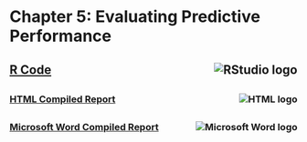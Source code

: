 # Chapter 5: Evaluating Predictive Performance

## <img src="https://img.icons8.com/?size=100&id=YYhSxUUW8osK&format=png&color=000000" alt="RStudio logo" align=right>[R Code](https://github.com/englands/R/blob/main/Data%20Mining%20for%20Business%20Analytics/Chapter%205%3A%20Evaluating%20Predictive%20Performance/Chapter%205%20Figures%20Code.R)

##

### <img src = "https://img.icons8.com/?size=100&id=12239&format=png&color=000000" alt="HTML logo" align=right>[HTML Compiled Report](https://github.com/englands/R/blob/main/Data%20Mining%20for%20Business%20Analytics/Chapter%205%3A%20Evaluating%20Predictive%20Performance/Chapter-5-Figures-Code.html)

##

### <img src="https://img.icons8.com/?size=100&id=13674&format=png&color=000000" alt="Microsoft Word logo" align=right>[Microsoft Word Compiled Report](https://github.com/englands/R/blob/main/Data%20Mining%20for%20Business%20Analytics/Chapter%205%3A%20Evaluating%20Predictive%20Performance/Chapter-5-Figures-Code.docx)
